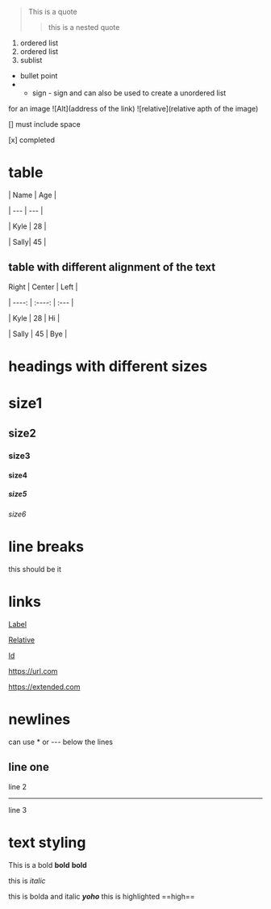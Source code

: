 > This is a quote
>> this is a nested quote
1. ordered list
2. ordered list
 1. sublist
* bullet point 
* + sign - sign and can also be used to create a unordered list


for an image ![Alt](address of the link)
            ![relative](relative apth of the image)

[] must include space


[x] completed

# table

| Name | Age |

| --- | --- |

| Kyle | 28 |

| Sally| 45 |


## table with different alignment of the text 

Right | Center | Left |

| ----: | :----: | :--- |

| Kyle | 28 | Hi |

| Sally | 45 | Bye |


# headings with different sizes

# size1
## size2
### size3
#### size4
##### size5
###### size6


# line breaks 

this should be it <br/>


# links
[Label](https://url.com)

[Relative](/other-page)

[Id](#my-id)

<https://url.com>

https://extended.com

# newlines

 can use * or --- below the lines

 line one 
 -----
 line 2
 *****
 line 3


 # text styling 

 This is a bold **bold**  __bold__

  this is *italic*


  this is bolda and italic ***yoho***
this is highlighted ==high==
